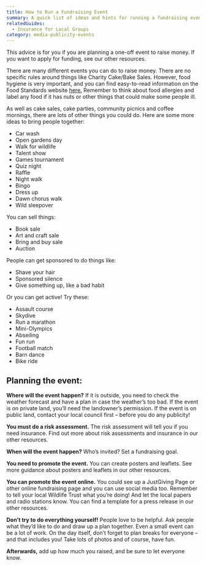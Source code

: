 ```yaml
---
title: How to Run a Fundraising Event
summary: A quick list of ideas and hints for running a fundraising event
relatedGuides:
  - Insurance for Local Groups
category: media-publicity-events
---
```

This advice is for you if you are planning a one-off event to raise money. If you want to apply for funding, see our other resources.


There are many different events you can do to raise money. There are no specific rules around things like Charity Cake/Bake Sales. However, food hygiene is very important, and you can find easy-to-read information on the Food Standards website [here.](https://www.food.gov.uk/business-guidance/food-hygiene-for-your-business) Remember to think about food allergies and label any food if it has nuts or other things that could make some people ill.


As well as cake sales, cake parties, community picnics and coffee mornings, there are lots of other things you could do. Here are some more ideas to bring people together:



* Car wash
* Open gardens day
* Walk for wildlife
* Talent show
* Games tournament
* Quiz night
* Raffle
* Night walk
* Bingo
* Dress up
* Dawn chorus walk
* Wild sleepover



You can sell things:

* Book sale
* Art and craft sale
* Bring and buy sale
* Auction



People can get sponsored to do things like:

* Shave your hair
* Sponsored silence
* Give something up, like a bad habit



Or you can get active! Try these:

* Assault course
* Skydive
* Run a marathon
* Mini-Olympics
* Abseiling
* Fun run
* Football match
* Barn dance
* Bike ride



## Planning the event:

**Where will the event happen?** If it is outside, you need to check the weather forecast and have a plan in case the weather’s too bad. If the event is on private land, you’ll need the landowner’s permission. If the event is on public land, contact your local council first – before you do any publicity!


**You must do a risk assessment.** The risk assessment will tell you if you need insurance. Find out more about risk assessments and insurance in our other resources.


**When will the event happen?** Who’s invited? Set a fundraising goal.


**You need to promote the event.** You can create posters and leaflets. See more guidance about posters and leaflets in our other resources.


**You can promote the event online.** You could see up a JustGiving Page or other online fundraising page and you can use social media too. Remember to tell your local Wildlife Trust what you’re doing! And let the local papers and radio stations know. You can find a template for a press release in our other resources.


**Don’t try to do everything yourself!** People love to be helpful. Ask people what they’d like to do and draw up a plan together. Even a small event can be a lot of work. On the day itself, don’t forget to plan breaks for everyone – and that includes you! Take lots of photos and of course, have fun.


**Afterwards,** add up how much you raised, and be sure to let everyone know.
